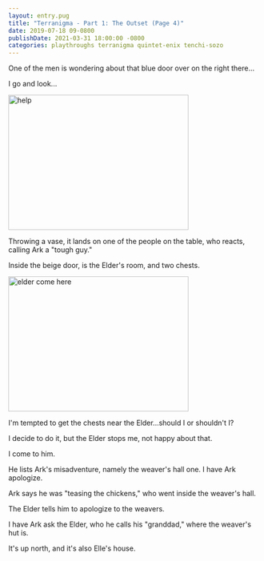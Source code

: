 ```yaml
---
layout: entry.pug
title: "Terranigma - Part 1: The Outset (Page 4)"
date: 2019-07-18 09-0800
publishDate: 2021-03-31 18:00:00 -0800
categories: playthroughs terranigma quintet-enix tenchi-sozo
---
```


One of the men is wondering about that blue door over on the right there...

I go and look...

<img src="https://i.imgur.com/rPKJ9DF.png" alt="help" width="360" height="270" id="liveblog" />

Throwing a vase, it lands on one of the people on the table, who reacts, calling Ark a "tough guy."

Inside the beige door, is the Elder's room, and two chests.

<img src="https://i.imgur.com/rWEN7Es.png" alt="elder come here" width="360" height="270" id="liveblog" />

I'm tempted to get the chests near the Elder...should I or shouldn't I?

I decide to do it, but the Elder stops me, not happy about that.

I come to him.

He lists Ark's misadventure, namely the weaver's hall one. I have Ark apologize.

Ark says he was "teasing the chickens," who went inside the weaver's hall.

The Elder tells him to apologize to the weavers.

I have Ark ask the Elder, who he calls his "granddad," where the weaver's hut is.

It's up north, and it's also Elle's house.